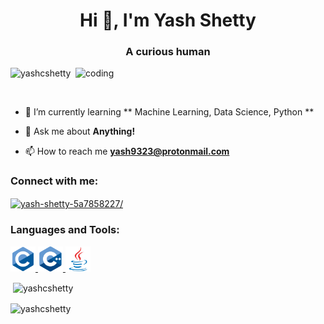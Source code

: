 <h1 align="center">Hi 👋, I'm Yash Shetty</h1>
<h3 align="center">A curious human</h3>
<img align="right" alt="coding" width=400 src="https://i.pinimg.com/originals/e4/26/70/e426702edf874b181aced1e2fa5c6cde.gif"
<p align="left"> <img src="https://komarev.com/ghpvc/?username=yashcshetty&label=Profile%20views&color=0e75b6&style=flat" alt="yashcshetty" /> </p>

<p align="left"> <a href="https://twitter.com/" target="blank"><img src="https://img.shields.io/twitter/follow/?logo=twitter&style=for-the-badge" alt="" /></a> </p>

- 🌱 I’m currently learning ** Machine Learning, Data Science, Python **

- 💬 Ask me about **Anything!**

- 📫 How to reach me **yash9323@protonmail.com**

<h3 align="left">Connect with me:</h3>
<p align="left">
<a href="https://linkedin.com/in/yash-shetty-5a7858227/" target="blank"><img align="center" src="https://raw.githubusercontent.com/rahuldkjain/github-profile-readme-generator/master/src/images/icons/Social/linked-in-alt.svg" alt="yash-shetty-5a7858227/" height="30" width="40" /></a>
</p>

<h3 align="left">Languages and Tools:</h3>
<p align="left"> <a href="https://www.cprogramming.com/" target="_blank" rel="noreferrer"> <img src="https://raw.githubusercontent.com/devicons/devicon/master/icons/c/c-original.svg" alt="c" width="40" height="40"/> </a> <a href="https://www.w3schools.com/cpp/" target="_blank" rel="noreferrer"> <img src="https://raw.githubusercontent.com/devicons/devicon/master/icons/cplusplus/cplusplus-original.svg" alt="cplusplus" width="40" height="40"/> </a> <a href="https://www.java.com" target="_blank" rel="noreferrer"> <img src="https://raw.githubusercontent.com/devicons/devicon/master/icons/java/java-original.svg" alt="java" width="40" height="40"/> </a> </p>

<p>&nbsp;<img align="center" src="https://github-readme-stats.vercel.app/api?username=yashcshetty&show_icons=true&locale=en" alt="yashcshetty" /></p>

<p><img align="center" src="https://github-readme-streak-stats.herokuapp.com/?user=yashcshetty&" alt="yashcshetty" /></p>

